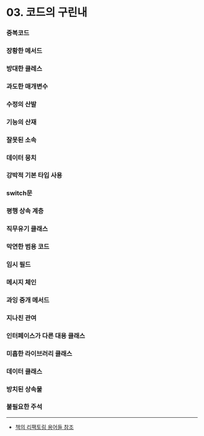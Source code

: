 # 03. 코드의 구린내

### 중복코드
### 장황한 메서드
### 방대한 클레스
### 과도한 매개변수
### 수정의 산발
### 기능의 산재
### 잘못된 소속
### 데이터 뭉치
### 강박적 기본 타입 사용
### switch문
### 평행 상속 계층
### 직무유기 클래스
### 막연한 범용 코드
### 임시 필드
### 메시지 체인
### 과잉 중개 메서드
### 지나친 관여
### 인터페이스가 다른 대용 클래스
### 미흡한 라이브러리 클래스
### 데이터 클래스
### 방치된 상속물
### 불필요한 주석

---
- [책의 리팩토링 용어들 참조](https://refactoring.com/catalog/)
